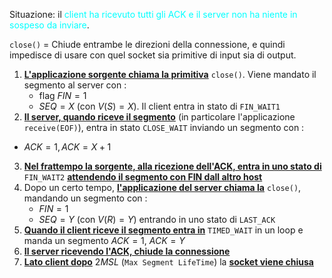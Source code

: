 Situazione: il <span style=color:cyan>client ha ricevuto tutti gli ACK e il server non ha niente in sospeso da inviare</span>. 

 `close()` = Chiude entrambe le direzioni della connessione, e quindi impedisce di usare con quel socket sia primitive di input sia di output.


1. <b><u>L'applicazione sorgente chiama la primitiva</u></b> `close()`. Viene mandato il segmento al server con : 
   - flag $FIN=1$ 
   - $SEQ = X$ (con $V(S) = X$). 
   Il client entra in stato di `FIN_WAIT1 `
2. <b><u>Il server, quando riceve il segmento</u></b> (in particolare l'applicazione `receive(EOF)`), entra in stato `CLOSE_WAIT` inviando un segmento con :
  -  $ACK = 1, ACK=X+1$ 
3. <b><u>Nel frattempo la sorgente, alla ricezione dell'ACK, entra in uno stato di</u></b> `FIN_WAIT2` <b><u>attendendo il segmento con FIN dall altro host</u></b>
4. Dopo un certo tempo, <b><u>l'applicazione del server chiama la</u></b> `close()`, mandando un segmento con : 
   - $FIN = 1$ 
   - $SEQ=Y$ (con $V(R) = Y$) 
   entrando in uno stato di `LAST_ACK`
5. <b><u>Quando il client riceve il segmento entra in</u></b> `TIMED_WAIT` in un loop e manda un segmento $ACK = 1$, $ACK = Y$
2. <b><u>Il server ricevendo l'ACK, chiude la connessione</u></b> 
3. <b><u>Lato client dopo</u></b> $2MSL$ (`Max Segment LifeTime`) la <b><u>socket viene chiusa</u></b>